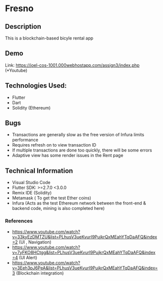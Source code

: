 # Fresno

## Description
This is a blockchain-based bicyle rental app

## Demo
Link: https://joel-cos-1001.000webhostapp.com/assign3/index.php (*Youtube)


## Technologies Used:
* Flutter
* Dart
* Solidity (Ethereum)


## Bugs
* Transactions are generally slow as the free version of Infura limits performance
* Requires refresh on to view transaction ID
* If multiple transactions are done too quickly, there will be some errors
* Adaptive view has some render issues in the Rent page


## Technical Information
* Visual Studio Code
* Flutter SDK: >=2.7.0 <3.0.0
* Remix IDE (Solidity)
* Metamask ( To get the test Ether coins)
* Infura (Acts as the test Ethereum network between the front-end & backend code, mining is also completed here)

### References
* https://www.youtube.com/watch?v=33kyEzDMTZU&list=PLhusV3ueKvurI9PujkrQxMEahYTqDaAFQ&index=2 (UI , Navigation)
* https://www.youtube.com/watch?v=7yFKO8HCtgg&list=PLhusV3ueKvurI9PujkrQxMEahYTqDaAFQ&index=4 (UI Alert)
* https://www.youtube.com/watch?v=3Eeh3pJ6PeA&list=PLhusV3ueKvurI9PujkrQxMEahYTqDaAFQ&index=3 (Blockchain integration)
